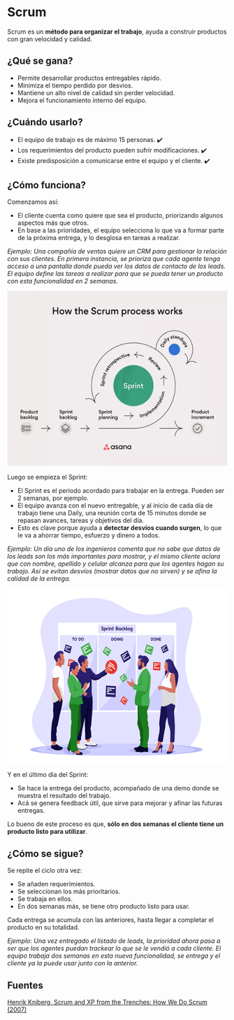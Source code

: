 # Scrum

Scrum es un **método para organizar el trabajo**, ayuda a construir productos con gran velocidad y calidad.

## ¿Qué se gana?

* Permite desarrollar productos entregables rápido.
* Minimiza el tiempo perdido por desvios.
* Mantiene un alto nivel de calidad sin perder velocidad.
* Mejora el funcionamiento interno del equipo.

## ¿Cuándo usarlo?

* El equipo de trabajo es de máximo 15 personas. ✔️
* Los requerimientos del producto pueden sufrir modificaciones. ✔️
* Existe predisposición a comunicarse entre el equipo y el cliente. ✔️

## ¿Cómo funciona?

Comenzamos así:
* El cliente cuenta como quiere que sea el producto, priorizando algunos aspectos más que otros.
* En base a las prioridades, el equipo selecciona lo que va a formar parte de la próxima entrega, y lo desglosa en tareas a realizar.

*Ejemplo: Una compañía de ventas quiere un CRM para gestionar la relación con sus clientes. En primera instancia, se prioriza que cada agente tenga acceso a una pantalla donde pueda ver los datos de contacto de los leads. El equipo define las tareas a realizar para que se pueda tener un producto con esta funcionalidad en 2 semanas.*

<img alt="Scrum events" src="../assets/images/scrum-events.jpg" width="600" height="400">

Luego se empieza el Sprint:
* El Sprint es el periodo acordado para trabajar en la entrega. Pueden ser 2 semanas, por ejemplo.
* El equipo avanza con el nuevo entregable, y al inicio de cada día de trabajo tiene una Daily, una reunión corta de 15 minutos donde se repasan avances, tareas y objetivos del día.
* Esto es clave porque ayuda a **detectar desvíos cuando surgen**, lo que le va a ahorrar tiempo, esfuerzo y dinero a todos.

*Ejemplo: Un día uno de los ingenieros comenta que no sabe que datos de los leads son los más importantes para mostrar, y el mismo cliente aclara que con nombre, apellido y celular alcanza para que los agentes hagan su trabajo. Así se evitan desvíos (mostrar datos que no sirven) y se afina la calidad de la entrega.*

<img alt="Scrum daily" src="../assets/images/scrum-daily.jpg" width="600" height="400">

Y en el último día del Sprint:
* Se hace la entrega del producto, acompañado de una demo donde se muestra el resultado del trabajo.
* Acá se genera feedback útil, que sirve para mejorar y afinar las futuras entregas.

Lo bueno de este proceso es que, **sólo en dos semanas el cliente tiene un producto listo para utilizar**.

## ¿Cómo se sigue?

Se repite el ciclo otra vez:
* Se añaden requerimientos.
* Se seleccionan los más prioritarios.
* Se trabaja en ellos.
* En dos semanas más, se tiene otro producto listo para usar.

Cada entrega se acumula con las anteriores, hasta llegar a completar el producto en su totalidad.

*Ejemplo: Una vez entregado el listado de leads, la prioridad ahora pasa a ser que los agentes puedan trackear lo que se le vendió a cada cliente. El equipo trabaja dos semanas en esta nueva funcionalidad, se entrega y el cliente ya la puede usar junto con la anterior.*

## Fuentes
[Henrik Kniberg, Scrum and XP from the Trenches: How We Do Scrum (2007)](https://www.agileleanhouse.com/lib/lib/People/HenrikKniberg/ScrumAndXpFromTheTrenchesonline07-31.pdf)